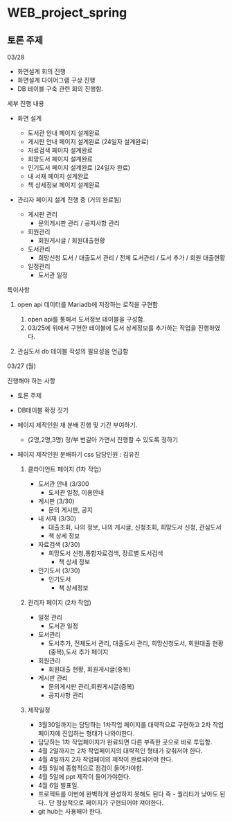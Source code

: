 # WEB_project_spring
## 토론 주제
03/28
- 화면설계 회의 진행
- 화면설계 다이어그램 구상 진행
- DB 테이블 구축 관련 회의 진행함.

세부 진행 내용

- 화면 설계
    - 도서관 안내 페이지 설계완료
    - 게시판 안내 페이지 설계완료 (24일자 설계완료)
    - 자료검색 페이지 설계완료
    - 희망도서 페이지 설계완료
    - 인기도서 페이지 설계완료 (24일자 완료)
    - 내 서재 페이지 설계완료
    - 책 상세정보 페이지 설계완료
    
- 관리자 페이지 설계 진행 중 (거의 완료됨)
    - 게시판 관리
        - 문의게시판 관리 / 공지사항 관리
    - 회원관리
        - 회원게시글 / 회원대출현황
    - 도서관리
        - 희망신청 도서 / 대출도서 관리  / 전체 도서관리 / 도서 추가 / 회원 대출현황
    - 일정관리
        - 도서관 일정

특이사항

1. open api 데이터를 Mariadb에 저장하는 로직을 구현함
    1. open api를 통해서 도서정보 테이블을 구성함.
    2. 03/25에 위에서 구현한 테이블에 도서 상세정보를 추가하는 작업을 진행하였다.

 2.  관심도서 db 테이블 작성의 필요성을 언급함



03/27 (월) 

진행해야 하는 사항

  - 토론 주제
  - DB테이블 확정 짓기
  - 페이지 제작인원 재 분배 진행 및 기간 부여하기.
    - (2명,2명,3명) 정/부 번갈아 가면서 진행할 수 있도록 정하기
  - 페이지 제작인원 분배하기
     css 담당인원 : 김유진
     
      1. 클라이언트 페이지  (1차 작업)
         - 도서관 안내   (3/300
            - 도서관 일정, 이용안내
         - 게시판  (3/30)
            - 문의 게시판, 공지 
         - 내 서재 (3/30)
            - 대출조회, 나의 정보, 나의 게시글, 신청조회, 희망도서 신청, 관심도서
            - 책 상세 정보
         - 자료검색 (3/30)
            - 희망도서 신청,통합자료검색, 장르별 도서검색 
                 -  책 상세 정보
         - 인기도서 (3/30)
            - 인기도서 
               - 책 상세정보
       
      2. 관리자 페이지 (2차 작업)
          - 일정 관리 
            - 도서관 일정 
          - 도서관리
            - 도서추가, 전체도서 관리, 대출도서 관리, 희망신청도서, 회원대출 현황(중복),도서 추가 페이지
          - 회원관리
            - 회원대출 현황, 회원게시글(중복)
          - 게시판 관리
            - 문의게시판 관리,회원게시글(중복)
            - 공지사항 관리

       3. 제작일정 
       
           - 3월30일까지는 담당하는 1차작업 페이지를 대략적으로 구현하고 2차 작업페이지에 진입하는 형태가 나와야한다.
           - 담당하는 1차 작업페이지가 완료되면 다른 부족한 곳으로 바로 투입함.
           - 4월 2일까지는 2차 작업페이지의 대략적인 형태가 갖춰저야 한다.
           - 4월 4일까지 2차 작업페이의 제작이 완료되어야 한다.
           - 4월 5일에 종합적으로 점검이 들어가야함.
           - 4월 5일에 ppt 제작이 들어가야한다.
           - 4월 6일 발표일.
           - 프로젝트를 이번에 완벽하게 완성하지 못해도 된다 즉 - 퀄리티가 낮아도 된다.. 단 정상적으로 페이지가 구현되어야 져야한다.
           - git hub는 사용해야 한다.
  
